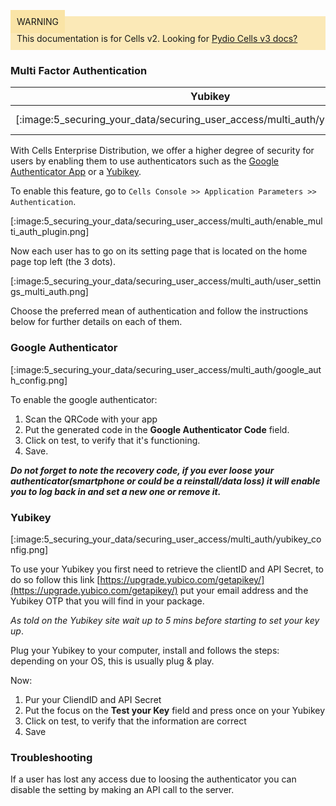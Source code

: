 
<div style="background-color: #fbe9b7;font-size: 14px;">
<span style="background-color: #fae4a6;padding: 10px;">WARNING</span>
<span style="padding: 10px;display: inline-block;">This documentation is for Cells v2. Looking for <a href="https://pydio.com/en/docs/cells/v3/quick-start">Pydio Cells v3 docs?</a></span>
</div>




### Multi Factor Authentication

| Yubikey                                                                        | Google Authenticator                                                                              |
| ------------------------------------------------------------------------------ | ------------------------------------------------------------------------------------------------- |
| [:image:5_securing_your_data/securing_user_access/multi_auth/yubikey_logo.png] | [:image-popup:5_securing_your_data/securing_user_access/multi_auth/google_authenticator_logo.png] |

With Cells Enterprise Distribution, we offer a higher degree of security for users by enabling them to use authenticators such as the [Google Authenticator App](https://en.wikipedia.org/wiki/Google_Authenticator) or a [Yubikey](https://www.yubico.com/).

To enable this feature, go to `Cells Console >> Application Parameters >> Authentication`.

[:image:5_securing_your_data/securing_user_access/multi_auth/enable_multi_auth_plugin.png]

Now each user has to go on its setting page that is located on the home page top left (the 3 dots).

[:image:5_securing_your_data/securing_user_access/multi_auth/user_settings_multi_auth.png]

Choose the preferred mean of authentication and follow the instructions below for further details on each of them.

### Google Authenticator

[:image:5_securing_your_data/securing_user_access/multi_auth/google_auth_config.png]

To enable the google authenticator:

1. Scan the QRCode with your app
2. Put the generated code in the **Google Authenticator Code** field.
3. Click on test, to verify that it's functioning.
4. Save.

*__Do not forget to note the recovery code, if you ever loose your authenticator(smartphone or could be a reinstall/data loss) it will enable you to log back in and set a new one or remove it.__*

### Yubikey

[:image:5_securing_your_data/securing_user_access/multi_auth/yubikey_config.png]

To use your Yubikey you first need to retrieve the clientID and API Secret, to do so follow this link
[https://upgrade.yubico.com/getapikey/](https://upgrade.yubico.com/getapikey/) put your email address and the Yubikey OTP that you will find in your package.

*As told on the Yubikey site wait up to 5 mins before starting to set your key up*.

Plug your Yubikey to your computer, install and follows the steps: depending on your OS, this is usually plug & play.

Now:

1. Pur your CliendID and API Secret
2. Put the focus on the **Test your Key** field and press once on your Yubikey
3. Click on test, to verify that the information are correct
4. Save

### Troubleshooting

If a user has lost any access due to loosing the authenticator you can disable the setting by making an API call to the server.
